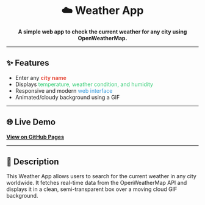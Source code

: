 <h1 align="center">☁️ Weather App</h1>

<p align="center">
  <b>A simple web app to check the current weather for any city using OpenWeatherMap.</b>
</p>

<hr>

<h2>✨ Features</h2>

<ul>
  <li>Enter any <span style="color:#e74c3c; font-weight:bold;">city name</span></li>
  <li>Displays <span style="color:#2ecc71;">temperature, weather condition, and humidity</span></li>
  <li>Responsive and modern <span style="color:#3498db;">web interface</span></li>
  <li>Animated/cloudy background using a GIF</li>
</ul>

<hr>

<h2>🌐 Live Demo</h2>

<p>
  <a href="https://your-github-username.github.io/Weather/" target="_blank">
    <b>View on GitHub Pages</b>
  </a>
</p>

<hr>

<h2>📝 Description</h2>

<p>
  This Weather App allows users to search for the current weather in any city worldwide. It fetches real-time data from the OpenWeatherMap API and displays it in a clean, semi-transparent box over a moving cloud GIF background.
